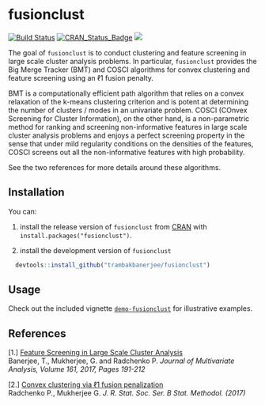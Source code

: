 <!-- README.md is generated from README.Rmd. Please edit that file -->
fusionclust
===========
[![Build Status](https://travis-ci.org/trambakbanerjee/fusionclust.svg?branch=master)](https://travis-ci.org/trambakbanerjee/fusionclust)
[![CRAN_Status_Badge](http://www.r-pkg.org/badges/version/fusionclust)](https://cran.r-project.org/package=fusionclust)
![](http://cranlogs.r-pkg.org/badges/grand-total/fusionclust)

The goal of `fusionclust` is to conduct clustering and feature screening in large scale cluster analysis problems. In particular, `fusionclust` provides the Big Merge Tracker (BMT) and COSCI algorithms for convex clustering and feature screening using an ℓ1 fusion penalty.  

BMT is a computationally efficient path algorithm that relies on a convex relaxation of the k-means clustering criterion and is potent at determining the number of clusters / modes in an univariate problem. COSCI (COnvex Screening for Cluster Information), on the other hand, is a non-parametric method for ranking and screening non-informative features in large scale cluster analysis problems and enjoys a perfect screening property in the sense that under mild regularity conditions on the densities of the features, COSCI screens out all the non-informative features with high probability. 

See the two references for more details around these algorithms.

Installation
-----------
You can:

1. install the release version of `fusionclust` from [CRAN](https://CRAN.R-project.org/package=fusionclust) with `install.packages("fusionclust")`.

2. install the development version of `fusionclust`

 ```R
   devtools::install_github("trambakbanerjee/fusionclust")
   ```

Usage
-------

Check out the included vignette [`demo-fusionclust`](https://cran.r-project.org/web/packages/fusionclust/vignettes/demo-fusionclust.html) for illustrative examples.

References
--------
[1.] [Feature Screening in Large Scale Cluster Analysis](http://www.sciencedirect.com/science/article/pii/S0047259X17300271)    
Banerjee, T., Mukherjee, G. and Radchenko P.  *Journal of Multivariate Analysis, Volume 161, 2017, Pages 191-212*

[2.] [Convex clustering via ℓ1 fusion penalization](http://onlinelibrary.wiley.com/doi/10.1111/rssb.12226/abstract)   
Radchenko P., Mukherjee G.   *J. R. Stat. Soc. Ser. B Stat. Methodol. (2017)*

